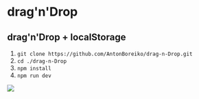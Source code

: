 # drag'n'Drop 
## drag'n'Drop + localStorage
1. `git clone https://github.com/AntonBoreiko/drag-n-Drop.git`
2. `cd ./drag-n-Drop`
3. `npm install`
4. `npm run dev `
<img src="./src/img/gif.gif">



